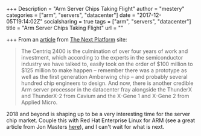 +++
Description = "Arm Server Chips Taking Flight"
author = "mestery"
categories = ["arm", "servers", "datacenter"]
date = "2017-12-05T19:14:02Z"
socialsharing = true
tags = ["arm", "servers", "datacenter"]
title = "Arm Server Chips Taking Flight"
url = ""

+++
From an [article][1] from [The Next Platform][2] site:

> The Centriq 2400 is the culmination of over four years of work and
> investment, which according to the experts in the semiconductor
> industry we have talked to, easily took on the order of $100 million to $125
> million to make happen ­– remember there was a prototype as well as the
> first generation Amberwing chip – and probably several hundred chip
> engineers to design. And now, there is another credible Arm server processor
> in the datacenter fray alongside the ThunderX and ThunderX-2 from Cavium and
> the X-Gene 1 and X-Gene 2 from Applied Micro.

2018 and beyond is shaping up to be a very interesting time for the server chip
market. Couple this with Red Hat Enterprise Linux for ARM (see a great article
from Jon Masters [here][3]), and I can't wait for what is next.

[1]: https://www.nextplatform.com/2017/11/08/qualcomms-amberwing-arm-server-chip-finally-takes-flight/
[2]: https://www.nextplatform.com/
[3]: https://www.linkedin.com/pulse/reflections-building-rhel-arm-jon-masters?articleId=6335845856146706432#comments-6335845856146706432&trk=prof-post
